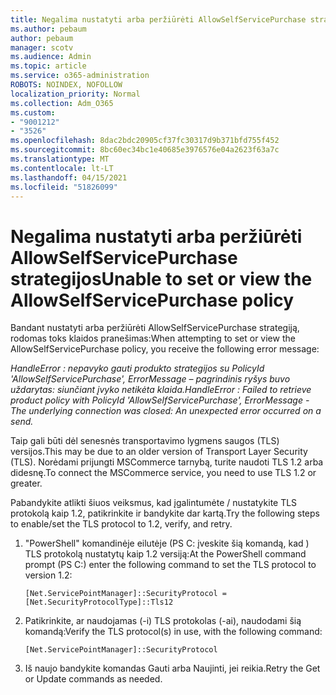 ```yaml
---
title: Negalima nustatyti arba peržiūrėti AllowSelfServicePurchase strategijos
ms.author: pebaum
author: pebaum
manager: scotv
ms.audience: Admin
ms.topic: article
ms.service: o365-administration
ROBOTS: NOINDEX, NOFOLLOW
localization_priority: Normal
ms.collection: Adm_O365
ms.custom:
- "9001212"
- "3526"
ms.openlocfilehash: 8dac2bdc20905cf37fc30317d9b371bfd755f452
ms.sourcegitcommit: 8bc60ec34bc1e40685e3976576e04a2623f63a7c
ms.translationtype: MT
ms.contentlocale: lt-LT
ms.lasthandoff: 04/15/2021
ms.locfileid: "51826099"
---
```

# <a name="unable-to-set-or-view-the-allowselfservicepurchase-policy"></a><span data-ttu-id="a935b-102">Negalima nustatyti arba peržiūrėti AllowSelfServicePurchase strategijos</span><span class="sxs-lookup"><span data-stu-id="a935b-102">Unable to set or view the AllowSelfServicePurchase policy</span></span>

<span data-ttu-id="a935b-103">Bandant nustatyti arba peržiūrėti AllowSelfServicePurchase strategiją, rodomas toks klaidos pranešimas:</span><span class="sxs-lookup"><span data-stu-id="a935b-103">When attempting to set or view the AllowSelfServicePurchase policy, you receive the following error message:</span></span>

<span data-ttu-id="a935b-104">*HandleError : nepavyko gauti produkto strategijos su PolicyId 'AllowSelfServicePurchase', ErrorMessage – pagrindinis ryšys buvo uždarytas: siunčiant įvyko netikėta klaida.*</span><span class="sxs-lookup"><span data-stu-id="a935b-104">*HandleError : Failed to retrieve product policy with PolicyId 'AllowSelfServicePurchase', ErrorMessage - The underlying connection was closed: An unexpected error occurred on a send.*</span></span>

<span data-ttu-id="a935b-105">Taip gali būti dėl senesnės transportavimo lygmens saugos (TLS) versijos.</span><span class="sxs-lookup"><span data-stu-id="a935b-105">This may be due to an older version of Transport Layer Security (TLS).</span></span> <span data-ttu-id="a935b-106">Norėdami prijungti MSCommerce tarnybą, turite naudoti TLS 1.2 arba didesnę.</span><span class="sxs-lookup"><span data-stu-id="a935b-106">To connect the MSCommerce service, you need to use TLS 1.2 or greater.</span></span>  

<span data-ttu-id="a935b-107">Pabandykite atlikti šiuos veiksmus, kad įgalintumėte / nustatykite TLS protokolą kaip 1.2, patikrinkite ir bandykite dar kartą.</span><span class="sxs-lookup"><span data-stu-id="a935b-107">Try the following steps to enable/set the TLS protocol to 1.2, verify, and retry.</span></span>
 1. <span data-ttu-id="a935b-108">"PowerShell" komandinėje eilutėje (PS C: įveskite šią komandą, kad \) TLS protokolą nustatytų kaip 1.2 versiją:</span><span class="sxs-lookup"><span data-stu-id="a935b-108">At the PowerShell command prompt (PS C:\) enter the following command to set the TLS protocol to version 1.2:</span></span>

    `[Net.ServicePointManager]::SecurityProtocol = [Net.SecurityProtocolType]::Tls12`

2. <span data-ttu-id="a935b-109">Patikrinkite, ar naudojamas (-i) TLS protokolas (-ai), naudodami šią komandą:</span><span class="sxs-lookup"><span data-stu-id="a935b-109">Verify the TLS protocol(s) in use, with the following command:</span></span>

    `[Net.ServicePointManager]::SecurityProtocol` 

3. <span data-ttu-id="a935b-110">Iš naujo bandykite komandas Gauti arba Naujinti, jei reikia.</span><span class="sxs-lookup"><span data-stu-id="a935b-110">Retry the Get or Update commands as needed.</span></span>

